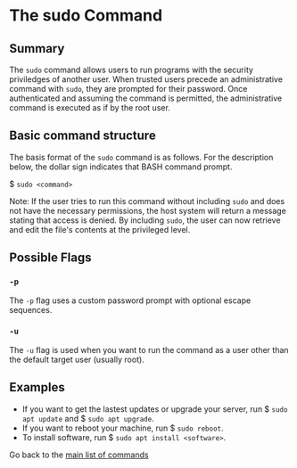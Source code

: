 
# The sudo Command

## Summary 
The `sudo` command allows users to run programs with the security priviledges of another user. When trusted users precede an administrative command with `sudo`, they are prompted for their password. Once authenticated and assuming the command is permitted, the administrative command is executed as if by the root user. 

## Basic command structure
The basis format of the `sudo` command is as follows. For the description below, the dollar sign indicates that BASH command prompt.

$ `sudo <command>`

Note: If the user tries to run this command without including `sudo` and does not have the necessary permissions, the host system will return a message stating that access is denied. By including `sudo`, the user can now retrieve and edit the file's contents at the privileged level.

## Possible Flags 
### `-p`
The `-p` flag uses a custom password prompt with optional escape sequences.

### `-u`
The `-u` flag is used when you want to run the command as a user other than the default target user (usually root). 

## Examples 
* If you want to get the lastest updates or upgrade your server, run $ `sudo apt update` and $ `sudo apt upgrade`.
* If you want to reboot your machine, run $ `sudo reboot`.
* To install software, run $ `sudo apt install <software>`.

Go back to the [main list of commands](index.md)

